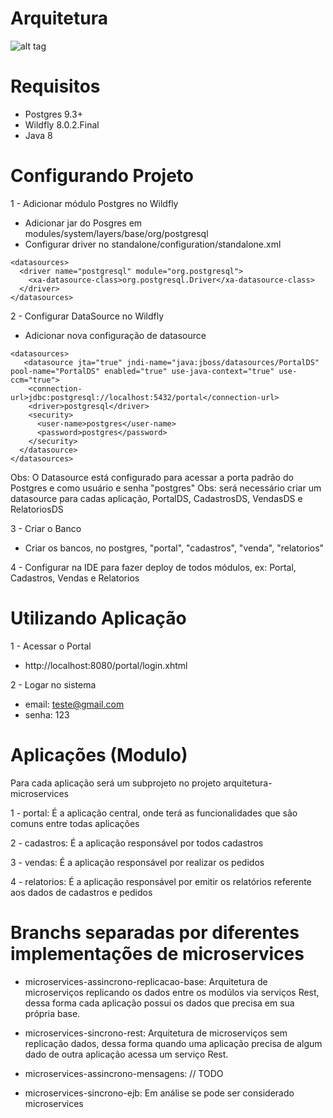 # Arquitetura
![alt tag](https://github.com/emmanuelneri/arquitetura-microservices/blob/master/arquitetura-microservices.png)

# Requisitos
- Postgres 9.3+
- Wildfly 8.0.2.Final
- Java 8

# Configurando Projeto
1 - Adicionar módulo Postgres no Wildfly
  - Adicionar jar do Posgres em  modules/system/layers/base/org/postgresql
  - Configurar driver no standalone/configuration/standalone.xml
  
  ```
  <datasources>
    <driver name="postgresql" module="org.postgresql">
      <xa-datasource-class>org.postgresql.Driver</xa-datasource-class>
    </driver>
 </datasources>
 ```

2 - Configurar DataSource no Wildfly
  - Adicionar nova configuração de datasource
  
  ```
  <datasources>
     <datasource jta="true" jndi-name="java:jboss/datasources/PortalDS" pool-name="PortalDS" enabled="true" use-java-context="true" use-ccm="true">
      <connection-url>jdbc:postgresql://localhost:5432/portal</connection-url>
      <driver>postgresql</driver>
      <security>
        <user-name>postgres</user-name>
        <password>postgres</password>
      </security>
    </datasource>
 </datasources>
 ```
 Obs: O Datasource está configurado para acessar a porta padrão do Postgres e como usuário e senha "postgres"
 Obs: será necessário criar um datasource para cadas aplicação, PortalDS, CadastrosDS, VendasDS e RelatoriosDS
 
3 - Criar o Banco
  - Criar os bancos, no postgres, "portal", "cadastros", "venda", "relatorios"
   
4 - Configurar na IDE para fazer deploy de todos módulos, ex: Portal, Cadastros, Vendas e Relatorios 
  
# Utilizando Aplicação

1 - Acessar o Portal
- http://localhost:8080/portal/login.xhtml

2 - Logar no sistema
  - email: teste@gmail.com
  - senha: 123
  
# Aplicações (Modulo)
  Para cada aplicação será um subprojeto no projeto arquitetura-microservices
  
  1 - portal: É a aplicação central, onde terá as funcionalidades que são comuns entre todas aplicações

  2 - cadastros: É a aplicação responsável por todos cadastros

  3 - vendas: É a aplicação responsável por realizar os pedidos
  
  4 - relatorios: É a aplicação responsável por emitir os relatórios referente aos dados de cadastros e pedidos
  
# Branchs separadas por diferentes implementações de microservices

  - microservices-assincrono-replicacao-base: Arquitetura de microserviços replicando os dados entre os modúlos via serviços Rest, dessa forma cada aplicação possui os dados que precisa em sua própria base.
  
  - microservices-sincrono-rest: Arquitetura de microserviços sem replicação dados, dessa forma quando uma aplicação precisa de algum dado de outra aplicação acessa um serviço Rest.
  
  - microservices-assincrono-mensagens: // TODO
  
  - microservices-sincrono-ejb: Em análise se pode ser considerado microservices
  
   
  
  
  


  
